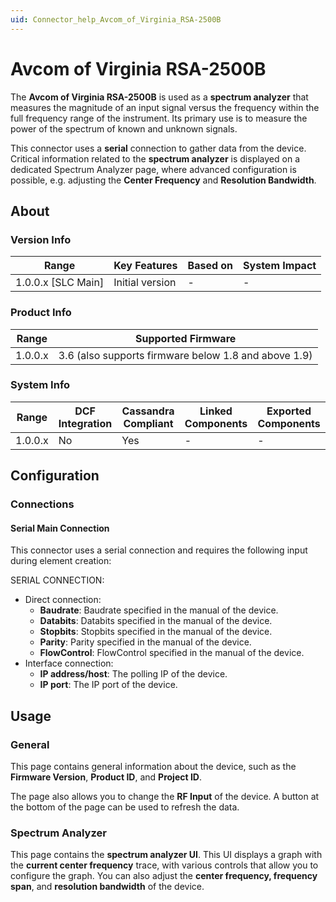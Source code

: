 ```yaml
---
uid: Connector_help_Avcom_of_Virginia_RSA-2500B
---
```


# Avcom of Virginia RSA-2500B

The **Avcom of Virginia RSA-2500B** is used as a **spectrum analyzer** that measures the magnitude of an input signal versus the frequency within the full frequency range of the instrument. Its primary use is to measure the power of the spectrum of known and unknown signals.

This connector uses a **serial** connection to gather data from the device. Critical information related to the **spectrum analyzer** is displayed on a dedicated Spectrum Analyzer page, where advanced configuration is possible, e.g. adjusting the **Center Frequency** and **Resolution Bandwidth**.

## About

### Version Info

| Range                | Key Features     | Based on     | System Impact     |
|----------------------|------------------|--------------|-------------------|
| 1.0.0.x [SLC Main]   | Initial version  | -            | -                 |

### Product Info

| Range     | Supported Firmware                                   |
|-----------|------------------------------------------------------|
| 1.0.0.x   | 3.6 (also supports firmware below 1.8 and above 1.9) |

### System Info

| Range     | DCF Integration     | Cassandra Compliant     | Linked Components     | Exported Components     |
|-----------|---------------------|-------------------------|-----------------------|-------------------------|
| 1.0.0.x   | No                  | Yes                     | -                     | -                       |

## Configuration

### Connections

#### Serial Main Connection

This connector uses a serial connection and requires the following input during element creation:

SERIAL CONNECTION:

- Direct connection:
  - **Baudrate**: Baudrate specified in the manual of the device.
  - **Databits**: Databits specified in the manual of the device.
  - **Stopbits**: Stopbits specified in the manual of the device.
  - **Parity**: Parity specified in the manual of the device.
  - **FlowControl**: FlowControl specified in the manual of the device.
- Interface connection:
  - **IP address/host**: The polling IP of the device.
  - **IP port**: The IP port of the device.

## Usage

### General

This page contains general information about the device, such as the **Firmware Version**, **Product ID**, and **Project ID**.

The page also allows you to change the **RF Input** of the device. A button at the bottom of the page can be used to refresh the data.

### Spectrum Analyzer

This page contains the **spectrum analyzer UI**. This UI displays a graph with the **current center frequency** trace, with various controls that allow you to configure the graph. You can also adjust the **center frequency, frequency span**, and **resolution bandwidth** of the device.
